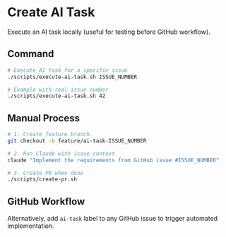 # Create AI Task

Execute an AI task locally (useful for testing before GitHub workflow).

## Command

```bash
# Execute AI task for a specific issue
./scripts/execute-ai-task.sh ISSUE_NUMBER

# Example with real issue number
./scripts/execute-ai-task.sh 42
```

## Manual Process

```bash
# 1. Create feature branch
git checkout -b feature/ai-task-ISSUE_NUMBER

# 2. Run Claude with issue context
claude "Implement the requirements from GitHub issue #ISSUE_NUMBER"

# 3. Create PR when done
./scripts/create-pr.sh
```

## GitHub Workflow

Alternatively, add `ai-task` label to any GitHub issue to trigger automated implementation.
